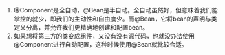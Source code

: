 1. @Component是全自动，@Bean是半自动。全自动虽然好，但意味着我们能掌控的就少，即我们的主动性和自由度少。而@Bean，它将bean的声明与类定义分离，并允许我们更精确地创建和配置bean。
2. 如果想将第三方的类变成组件，又没有没有源代码，也就没办法使用@Component进行自动配置，这种时候使用@Bean就比较合适。